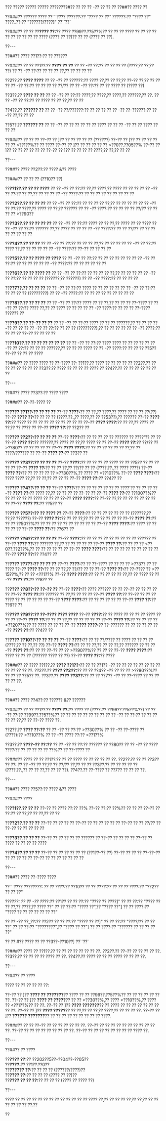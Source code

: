 ??? ????? ????? ????? ????????#?? ?? ?? ?? -?? ?? ?? ??
??##?? ???? ??

??###?? ?????? ????
??```????
????_??:?? "???? ?? ??"
????_??:?? "???? ??"
????_??:?? "??????/????]"
??``??`

??###?? ?? ??
??**???? ??:**?? ???? ??99??.??5??%?? ?? ?? ?? ???? ?? ?? ?? ?? ?? ?? ?? ?? ?? ?? ???? (???? ?? ??)?? ?? ?? (???? ?? ??).

??---

??##?? ???? ??1??:?? ?? ??????

??###?? ?? ??
??1??.?? **???? ?? ??**
??  ?? -?? ??:?? ?? ?? ?? ?? (????,?? ??,?? ??)
??  ?? -?? ??:?? ?? ?? ?? ??,?? ?? ?? ?? ??

??2??.?? **???? ????**
??  ?? -?? ?? ??????:?? ???? ??,?? ?? ??,?? ??-?? ??,?? ?? ??
??  ?? -?? ??:?? ?? ?? ?? ?? ??/??
??  ?? -?? ??:?? ?? ?? ???? ?? (???? ??)

??3??.?? **???? ?? ??**
??  ?? -?? ?? ??:?? ????,?? ????,?? ????,?? ??????,?? ??.
??  ?? -?? ?? ??:?? ?? ???? ?? ?? ??,?? ?? ??

??4??.?? **?????? ??**
??  ?? -?? ??/??????:?? ?? ?? ??
??  ?? -?? ??-??????:?? ??-?? ??,?? ?? ??

??5??.?? **?????? ??**
??  ?? -?? ?? ?? ?? ?? ?? ?? ???? ??
??  ?? -?? ?? ?? ???? ?? ?? ??

??###?? ?? ?? ??
??-?? ?? ]?? ?? ?? ?? ?? ?? (??????)
??-?? ?? ]?? ?? ?? ?? ?? ?? ?? <??1??%?? ?? ????
??-?? ?? ]?? ?? ?? ?? ?? ?? <??0??.??05??%
??-?? ?? ]?? ?? ?? ?? ?? ?? ??
??-?? ?? ]?? ?? ?? ?? ?? ????,?? ??,?? ?? ??

??---

??##?? ???? ??2??:?? ???? &?? ????

??###?? ?? ?? ?? (??10?? ??)

??**??1??.?? ?? ?? ????**
??  ?? -?? ?? ??:?? ??,?? ????,?? ???? ?? ?? ??
??  ?? -?? ?? ??:?? ?? ??,?? ?? ??
??  ?? -?? ????:?? ?? ?? ?? ?? ?? ?? ?? ?? ??

??**??2??.?? ?? ?? ??**
??  ?? -?? ?? ??:?? ?? ?? ?? ?? ??,?? ?? ?? ?? ??
??  ?? -?? ?? ??:?? ????,?? ???? ?? ??,?? ??????
??  ?? -?? ????:?? ?? ?? ?? ?? ??/?? ?? ?? ?? ?? >??90??

??**??3??.?? ?? ?? ?? ??**
??  ?? -?? ?? ??:?? ???? ?? ?? ??,?? ???? ?? ?? ????
??  ?? -?? ?? ??:?? ?????? ??,?? ???? ?? ??
??  ?? -?? ????:?? ?? ?? ??/?? ?? ?? ?? ?? ?? ?? ?? ??

??**??4??.?? ?? ??**
??  ?? -?? ?? ??:?? ?? ?? ?? ??,?? ?? ?? ??
??  ?? -?? ?? ??:?? ???? ??,?? ?? ?? ??
??  ?? -?? ????:?? ??-?? ?? ?? ?? ??

??**??5??.?? ?? ???? ?? ????**
??  ?? -?? ?? ??:?? ?? ?? ?? ?? ?? ??
??  ?? -?? ?? ??:?? ?? ?? ?? ??
??  ?? -?? ????:?? ?? ?? ?? ?? ?? ??

??**??6??.?? ?? ???? ??**
??  ?? -?? ?? ??:?? ?? ?? ?? ?? ??,?? ?? ?? ??
??  ?? -?? ?? ??:?? ?? ?? ?? ?? (??????,?? ??????)
??  ?? -?? ????:?? ?? ?? ?? ??

??**??7??.?? ?? ?? ??**
??  ?? -?? ?? ??:?? ???? ?? ?? ?? ?? ??
??  ?? -?? ?? ??:?? ?? ?? ?? ?? (????????)
??  ?? -?? ????:?? ?? ?? ?? ?? ?? ?? ?? ?? ??

??**??8??.?? ?? ?? ??**
??  ?? -?? ?? ??:?? ???? ?? ?? ??,?? ?? ?? ?? ??-????
??  ?? -?? ?? ??:?? ???? ??,?? ?? ???? ?? ?? ??
??  ?? -?? ????:?? ?? ?? ?? ??-???? ?????? ??

??**??9??.?? ??-?? ?? ??**
??  ?? -?? ?? ??:?? ???? ?? ?? ?? ??????,?? ?? ?? ?? ??-?? ?? ??
??  ?? -?? ?? ??:?? ?? ?? ?? (????????),?? ?? ?? ?? ??
??  ?? -?? ????:?? ?? ?? ?? ??-?? ?? ?? ?? ??

??**??10??.?? ?? ?? ?? ?? ?? ??**
??  ?? -?? ?? ??:?? ???? ???? ?? ?? ?? ??
??  ?? -?? ?? ??:?? ?? ?? ?? ??????,?? ?? ?? ?? ????
??  ?? -?? ????:?? ?? ?? ?? ??5?? ??-?? ?? ?? ?? ????

??###?? ?? ????
???? ?? ??-???? ??:
??1??.?? ???? ?? ?? ?? ?? ??
??2??.?? ?? ?? ?? ?? ?? ?? ??
??3??.?? ???? ?? ?? ?? ?? ???? ??
??4??.?? ?? ?? ?? ?? ?? ?? ??

??---

??##?? ???? ??3??:?? ???? ????

??###?? ??-??-???? ??

??**???? ??1??:?? ?? ?? ??**
??-?? **????:**?? ?? ??,?? ????,?? ???? ?? ?? ?? ??(??)
??-?? **???? ??:**?? ?? ?? ?? (????.??.,?? ????,?? ?? ??53??),?? ??????
??-?? **???? ??:**?? ???? ?? ?? ?? ?? ?? ?? ?? ?? ?? ??
??-?? **???? ????:**?? ?? ??,?? ???? ?? ??,?? ?? ???? ??
??-?? **???? ??:**?? ??2?? ??

??**???? ??2??:?? ?? ?? ??**
??-?? **????:**?? ?? ?? ?? ?? ?? ?????? ?? ????'?? ?? ??
??-?? **???? ??:**?? ??????,?? ???? ?? ??,?? ???? ?? ??
??-?? **???? ??:**?? ??/?? ?? >??80?? ?? ?? ?? ?? ??
??-?? **???? ????:**?? ?? ?? ?? ?? ?? ?? ??,?? ?? ????/?????? ??
??-?? **???? ??:**?? ??3?? ??

??**???? ??3??:?? ?? ?? ??**
??-?? **????:**?? ?? ?? ?? ?? ???? ?? ?? ??5?? ?? ?? ?? ?? ??
??-?? **???? ??:**?? ?? ?? ??,?? ??/?? ?? ?? (????.??.,?? ???? ????)
??-?? **???? ??:**?? ?? ?? ?? ?? ?? >??30??%,?? ???? ?? >??10??%
??-?? **???? ????:**?? ???? ???? ??,?? ?? ??,?? ?? ?? ??
??-?? **???? ??:**?? ??4?? ??

??**???? ??4??:?? ?? ??**
??-?? **????:**?? ?? ?? ?? ?? ?? ?? ?? ????'?? ?? ?? ??
??-?? **???? ??:**?? ???? ??,?? ?? ?? ?? ?? ??-?? ??
??-?? **???? ??:**?? ??100??%?? ?? ?? ?? ?? ?? ???? ?? ?? ??
??-?? **???? ????:**?? ??-?? ??,?? ?? ?? ?? ?? ?? ?? ??
??-?? **???? ??:**?? ??5?? ??

??**???? ??5??:?? ?? ???? ??**
??-?? **????:**?? ?? ?? ?? ?? ?? ?? ?? (??????,?? ??,?? ??????)
??-?? **???? ??:**?? ?? ?? ??,?? ?? ?? ?? ?? ?? ??
??-?? **???? ??:**?? ?? ?? ??50??%?? ?? ?? ?? ?? ?? ?? ?? ?? ?? ??
??-?? **???? ????:**?? ???? ?? ?? ?? ?? ??
??-?? **???? ??:**?? ??6?? ??

??**???? ??6??:?? ?? ?? ??**
??-?? **????:**?? ?? ?? ?? ?? ?? ?? ?? ?? ?? ?????? ??
??-?? **???? ??:**?? ?????? ??,?? ?? ?? ?? ?? ??
??-?? **???? ??:**?? ?? ?? ?? <??0??.??2??%,?? ?? ?? ?? ?? ?? ??
??-?? **???? ????:**?? ?? ?? ?? ?? ?? ?? ?? ?? ??
??-?? **???? ??:**?? ??4?? ??

??**???? ??7??:?? ?? ?? ??**
??-?? **????:**?? ?? ??-???? ?? ?? ?? ?? >??3?? ?? ?? ????
??-?? **???? ??:**?? ?? ?? ??,?? ??/?? ?? ??
??-?? **???? ??:**?? ??-???? ?? >??15??%,?? ?? ?? <??1??%
??-?? **???? ????:**?? ?? ?? ?? ?? ?? ??,?? ?? ???? ??
??-?? **???? ??:**?? ??8?? ??

??**???? ??8??:?? ??-?? ??**
??-?? **????:**?? ???? ?????? ?? ?? ??-?? ?? ?? ?? ?? ??
??-?? **???? ??:**?? ?????? ?? ??,?? ?? ?? ??
??-?? **???? ??:**?? ??-?? ?? ?? ?? ???? ?? ?? ?? ?? ?? ??
??-?? **???? ????:**?? ?? ?? ?? ?? ?? ??
??-?? **???? ??:**?? ??6?? ??

??**???? ??9??:?? ??-???? ???? ????**
??-?? **????:**?? ?? ???? ?? ?? ?? ?? ???? ?? ?? ??
??-?? **???? ??:**?? ?? ?? ??,?? ?? ?? ?? ?? ??
??-?? **???? ??:**?? ?? ?? ?? ?? >??20??%?? ?? ???? ?? ?? ??
??-?? **???? ????:**?? ??-?????? ?? ?? ?? ?? ??
??-?? **???? ??:**?? ??4?? ??

??**???? ??10??:?? ?? ?? ??**
??-?? **????:**?? ?? ?? ??/???? ?? ???? ?? ?? ?? ?? (????,?? ?? ??,?? ??)
??-?? **???? ??:**?? ?? ?? ??,?? ?? ?? ??,?? ?????? ?? ??
??-?? **???? ??:**?? ?? ?? ??-?? ?? ?? >??90??%?? ?? ?? ??
??-?? **???? ????:**?? ???? ?? ?? ?? (?????? ???? ?? ??)
??-?? **???? ??:**?? ????

??###?? ?? ????
??1??.?? **???? ??1??:**?? ?? ?? ??1?? -?? ?? ?? ?? ?? ?? ?? ?? ?? ?? ?? ?? ?? ??.
??2??.?? **???? ??2??:**?? ?? ?? ??4?? -?? ?? ?? ?? >??80??%?? ?? ?? ?? ??5?? ??.
??3??.?? **???? ??3??:**?? ?? ?? ??7?? -?? ?? ??-???? ?? ?? ?? ?? ?? ??.

??---

??##?? ???? ??4??:?? ?????? &?? ??????

??###?? ?? ??
??1??.?? **???? ??:**?? ???? ?? (????:?? ??99??.??5??%??)
??  ?? -?? ??:?? ??99??.??5??%?? ?? ?? ?? ?? ?? ?? ?? ??
??  ?? -?? ?? ??:?? ?? ?? ?? ?? ?? ??,?? ?? ??-?? ???? ??.

??2??.?? **???? ??:??**
??  ?? -?? ?? ??:?? >??30??%
??  ?? -?? ??-???? ?? (????):?? >??10??%
??  ?? -?? ???? ??:?? <??1??%

??3??.?? **????-?? ??:??**
??  ?? -?? ?? ??:?? ?????? ?? ??80??
??  ?? -?? ?? ???? ????:?? ?? ?? ?? ?? ?? ??%?? ?? ??-???? ??

??###?? ???? ?? ??
??1??.?? ?? ?? ???? ?? ?? ?? ?? ?? ??.
??2??.?? ?? ?? ??3?? ?? ??:
??  ?? -?? ?? ??,?? ?? ??/?? ??,?? ?? ??
??3??.?? ?? ?? ?? ?? ?? (????.??.,?? ?? ?? ??,?? ?? ?? ??).
??4??.?? ??-???? ?? ??7?? ?? ?? ?? ??.

??---

??##?? ???? ??5??:?? ???? &?? ????

??###?? ????

??**??1??.?? ?? ??**
??-?? ?? ???? ??:?? ??%
??-?? ??:?? ??%?? ?? ?? ??
??-?? ?? ??:?? ?? ??,?? ?? ??,?? ?? ??

??**??2??.?? ?? ??**
??-?? ?? ?? ?? ??
??-?? ?? ?? ?? ?? ?? ??
??-?? ?? ?? ??/?? ??
??-?? ?? ?? ?? ?? ??

??**??3??.?? ?? ??**
??-?? ?? ?? ?? ?? ?? ?????? ??
??-?? ?? ?? ?? ??
??-?? ?? ???? ?? ?? ?? ?? ????

??**??4??.?? ?? ??**
??-?? ?? ?? ?? ?? ?? ?? (??1??-?? ??)
??-?? ?? ?? ?? ??-??-?? ?? ?? ?? ?? ??
??-?? ?? ?? ?? ?? ?? ?? ??

??---

??##?? ???? ??-???? ????

??```????
????_????:
?? ?? ??_??:?? ??10??
?? ?? ??_??:?? ??
?? ?? ??_??:?? "??2?? ?? ?? ??"

????_??:
?? ?? -?? ??_??:?? ??1??
??   ?? ??:?? "???? ?? ????]"
??   ?? ??:?? "???? ?? ?? ??,?? ????,?? ???? ??"
??   ?? ??:?? "???? ??",?? "???? ??"]
??   ?? ????:?? "???? ?? ?? ?? ?? ?? ?? ??"

?? ?? -?? ??_??:?? ??2??
??   ?? ??:?? "???? ?? ??]"
??   ?? ??:?? "????/?? ?? ?? ??"
??   ?? ??:?? "????????",?? "???? ?? ??"]
??   ?? ????:?? "?????? ?? ?? ?? ?? ??"

?? ?? #?? ???? ?? ?? ??3??-??10??]
??``??`

??###?? ???? ??
??1??.?? ?? ?? ?? ?? ?? ?? ?? ??.
??2??.?? ??-?? ?? ?? ?? ?? ??.
??3??.?? ?? ?? ?? ?? ???? ?? ??.
??4??.?? ???? ?? ?? ?? ???? ?? ?? ?? ??.

??---

??##?? ?? ????

???? ?? ?? ?? ?? ?? ??:

??-?? ?? ]?? **???? ?? ???????**?? ???? ?? ?? ??99??.??5??%?? ?? ?? ?? ?? ?? ?? ??.
??-?? ?? ]?? **???? ?? ?????**?? ?? ?? >??30??%,?? ???? >??10??%,?? ???? ?? <??1??%?? ?? ??.
??-?? ?? ]?? **???? ???????**?? ?? ???? ?? ?? ?? ?? ?? ?? ?? ?? ??.
??-?? ?? ]?? **???? ?????**?? ?? ??,?? ?? ??,?? ????,?? ?? ?? ?? ??.
??-?? ?? ]?? **?????? ???????**?? ?? ?? ?? ?? ?? ?? ?? ?? ?? ????.

??###?? ?? ??
??-?? ?? ?? ?? ?? ?? ?? ??.
??-?? ?? ?? ?? ?? ?? ?? ?? ?? ?? ?? ??.
??-?? ?? ?? ?? ?? ?? ?? ?? ?? ??.
??-?? ?? ?? ?? ?? ?? ?? ?? ?? ???? ??.

??---

??##?? ?? ????

??**???? ??:**?? ??202??5??-??04??-??05??  
??**????:**?? ??1??.??0??  
??**?????? ??:**?? ?? ?? ?? (??????/????)??  
??**???? ??:**?? ?? ?? ?? (???? ?? ??)??  
??**???? ?? ?? ??:**?? ?? ?? ?? (???? ?? ???? ??)

??---

???? ?? ?? ?? ?? ?? ?? ?? ?? ?? ?? ?? ?? ?? ???? ??,?? ?? ?? ?? ??,?? ??,?? ?? ?? ?? ?? ?? ?? ??.??

??